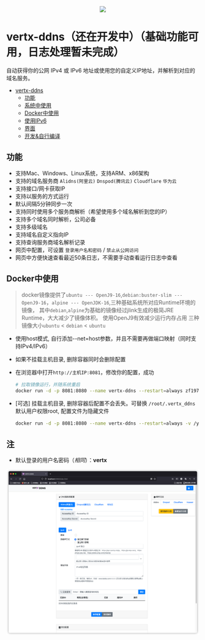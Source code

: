 <p align="center">
	<a target="_blank" href="https://www.oracle.com/technetwork/java/javase/downloads/index.html">
		<img src="https://img.shields.io/badge/JDK-16+-green.svg" ></img>
	</a>
</p>

# vertx-ddns（还在开发中）（基础功能可用，日志处理暂未完成）

自动获得你的公网 IPv4 或 IPv6 地址或使用您的自定义IP地址，并解析到对应的域名服务。

<!-- TOC -->

- [vertx-ddns](#vertx-ddns)
  - [功能](#功能)
  - [系统中使用](#系统中使用)
  - [Docker中使用](#docker中使用)
  - [使用IPv6](#使用ipv6)
  - [界面](#界面)
  - [开发&自行编译](#开发自行编译)

<!-- /TOC -->

## 功能

- 支持Mac、Windows、Linux系统，支持ARM、x86架构
- 支持的域名服务商 `Alidns(阿里云)` `Dnspod(腾讯云)` `Cloudflare` `华为云`
- 支持接口/网卡获取IP
- 支持以服务的方式运行
- 默认间隔5分钟同步一次
- 支持同时使用多个服务商解析（希望使用多个域名解析到您的IP）
- 支持多个域名同时解析，公司必备
- 支持多级域名
- 支持域名自定义指向IP
- 支持查询服务商域名解析记录  
- 网页中配置，可设置 `登录用户名和密码` / `禁止从公网访问`
- 网页中方便快速查看最近50条日志，不需要手动查看运行日志中查看

## Docker中使用

> docker镜像提供了`ubuntu --- OpenJ9-16`,`debian:buster-slim --- OpenJ9-16`，`alpine --- OpenJDK-16`,三种基础系统所对应Runtime环境的镜像，
> 其中`debian`,`alpine`为基础的镜像经过jlink生成的极简JRE Runtime，大大减少了镜像体积。
> 使用OpenJ9有效减少运行内存占用
> 三种镜像大小`ubuntu` < `debian` < `ubuntu`
- 使用host模式, 自行添加--net=host参数，并且不需要再做端口映射（同时支持IPv4/IPv6）
- 如果不挂载主机目录, 删除容器同时会删除配置
- 在浏览器中打开`http://主机IP:8081`，修改你的配置，成功
  ```bash
  # 拉取镜像运行，并随系统重启
  docker run -d -p 8081:8080 --name vertx-ddns --restart=always zf1976/vertx-ddns
  ```

- [可选] 挂载主机目录, 删除容器后配置不会丢失。可替换 `/root/.vertx_ddns` 默认用户权限root, 配置文件为隐藏文件
  ```bash
  docker run -d -p 8081:8080 --name vertx-ddns --restart=always -v /your_path:/root/.vertx_ddns zf1976/vertx-ddns
  ```
  
## 注
- 默认登录的用户名密码（*相同*）：**vertx**
<img src="./img/img.png"/>
